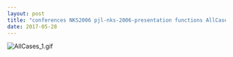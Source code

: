 ```yaml
---
layout: post
title: "conferences NKS2006 pjl-nks-2006-presentation functions AllCases.nb"
date: 2017-05-28
---
```


![AllCases_1.gif](../../../assets/2017/05/28/AllCases-500px/AllCases_1.gif)

